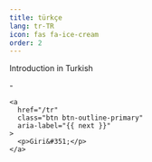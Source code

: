 ```yaml
---
title: türkçe
lang: tr-TR
icon: fas fa-ice-cream
order: 2
---
```


Introduction in Turkish









<nav class="post-navigation d-flex justify-content-between" aria-label="Post Navigation">
    <div class="btn btn-outline-primary disabled" aria-label="{{ previous }}">
      <p>-</p>
    </div>

    <a
      href="/tr"
      class="btn btn-outline-primary"
      aria-label="{{ next }}"
    >
      <p>Giri&#351;</p>
    </a>
</nav>
